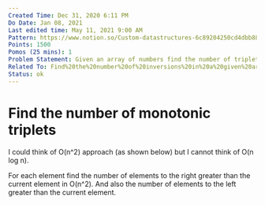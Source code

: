 ```yaml
---
Created Time: Dec 31, 2020 6:11 PM
Do Date: Jan 08, 2021
Last edited time: May 11, 2021 9:00 AM
Pattern: https://www.notion.so/Custom-datastructures-6c89204250cd4dbb88ef0addf2ca20a3
Points: 1500
Pomos (25 mins): 1
Problem Statement: Given an array of numbers find the number of triplets such that Ai<Aj<Ak or Ai>Aj>Ak for all (i<j<k). | (O(n^2) or O(n log(n)).
Related To: Find%20the%20number%20of%20inversions%20in%20a%20given%20array%206234ecea1659454299cb512a4460bb31.md
Status: ok
---
```

# Find the number of monotonic triplets
I could think of O(n^2) approach (as shown below) but I cannot think of O(n log n). 

For each element find the number of elements to the right greater than the current element in O(n^2).  And also the number of elements to the left greater than the current element.